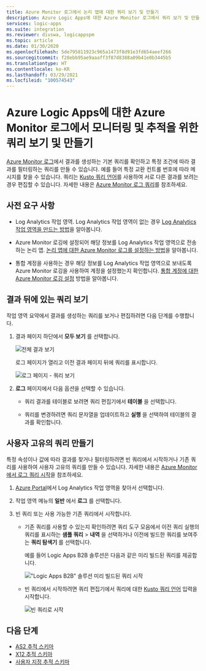 ```yaml
---
title: Azure Monitor 로그에서 논리 앱에 대한 쿼리 보기 및 만들기
description: Azure Logic Apps에 대한 Azure Monitor 로그에서 쿼리 보기 및 만들기
services: logic-apps
ms.suite: integration
ms.reviewer: divswa, logicappspm
ms.topic: article
ms.date: 01/30/2020
ms.openlocfilehash: 5de795811923c965a1473f8d91e3fd654aeef266
ms.sourcegitcommit: f28ebb95ae9aaaff3f87d8388a09b41e0b3445b5
ms.translationtype: HT
ms.contentlocale: ko-KR
ms.lasthandoff: 03/29/2021
ms.locfileid: "100574543"
---
```

# <a name="view-and-create-queries-for-monitoring-and-tracking-in-azure-monitor-logs-for-azure-logic-apps"></a>Azure Logic Apps에 대한 Azure Monitor 로그에서 모니터링 및 추적을 위한 쿼리 보기 및 만들기

[Azure Monitor 로그](../azure-monitor/logs/log-query-overview.md)에서 결과를 생성하는 기본 쿼리를 확인하고 특정 조건에 따라 결과를 필터링하는 쿼리를 만들 수 있습니다. 예를 들어 특정 교환 컨트롤 번호에 따라 메시지를 찾을 수 있습니다. 쿼리는 [Kusto 쿼리 언어](/azure/data-explorer/kusto/query/)를 사용하여 서로 다른 결과를 보려는 경우 편집할 수 있습니다. 자세한 내용은 [Azure Monitor 로그 쿼리](/azure/data-explorer/kusto/query/)를 참조하세요.

## <a name="prerequisites"></a>사전 요구 사항

* Log Analytics 작업 영역. Log Analytics 작업 영역이 없는 경우 [Log Analytics 작업 영역을 만드는 방법](../azure-monitor/logs/quick-create-workspace.md)을 알아봅니다.

* Azure Monitor 로깅에 설정되어 해당 정보를 Log Analytics 작업 영역으로 전송하는 논리 앱. [논리 앱에 대한 Azure Monitor 로그를 설정하는 방법](../logic-apps/monitor-logic-apps.md)을 알아봅니다.

* 통합 계정을 사용하는 경우 해당 정보를 Log Analytics 작업 영역으로 보내도록 Azure Monitor 로깅을 사용하여 계정을 설정했는지 확인합니다. [통합 계정에 대한 Azure Monitor 로깅 설정](../logic-apps/monitor-b2b-messages-log-analytics.md) 방법을 알아봅니다.

## <a name="view-queries-behind-results"></a>결과 뒤에 있는 쿼리 보기

작업 영역 요약에서 결과를 생성하는 쿼리를 보거나 편집하려면 다음 단계를 수행합니다.

1. 결과 페이지 하단에서 **모두 보기** 를 선택합니다.

   ![전체 결과 보기](./media/create-monitoring-tracking-queries/logic-app-see-all.png)

   로그 페이지가 열리고 이전 결과 페이지 뒤에 쿼리를 표시합니다.

   ![로그 페이지 - 쿼리 보기](./media/create-monitoring-tracking-queries/view-query-behind-results.png)

1. **로그** 페이지에서 다음 옵션을 선택할 수 있습니다.

   * 쿼리 결과를 테이블로 보려면 쿼리 편집기에서 **테이블** 을 선택합니다.

   * 쿼리를 변경하려면 쿼리 문자열을 업데이트하고 **실행** 을 선택하여 테이블의 결과를 확인합니다.

## <a name="create-your-own-query"></a>사용자 고유의 쿼리 만들기

특정 속성이나 값에 따라 결과를 찾거나 필터링하려면 빈 쿼리에서 시작하거나 기존 쿼리를 사용하여 사용자 고유의 쿼리를 만들 수 있습니다. 자세한 내용은 [Azure Monitor에서 로그 쿼리 시작](../azure-monitor/logs/get-started-queries.md)을 참조하세요.

1. [Azure Portal](https://portal.azure.com)에서 Log Analytics 작업 영역을 찾아서 선택합니다.

1. 작업 영역 메뉴의 **일반** 에서 **로그** 를 선택합니다.

1. 빈 쿼리 또는 사용 가능한 기존 쿼리에서 시작합니다.

   * 기존 쿼리를 사용할 수 있는지 확인하려면 쿼리 도구 모음에서 이전 쿼리 실행의 쿼리를 표시하는 **샘플 쿼리** > **내역** 을 선택하거나 이전에 빌드한 쿼리를 보여주는 **쿼리 탐색기** 를 선택합니다.

     예를 들어 Logic Apps B2B 솔루션은 다음과 같은 미리 빌드된 쿼리를 제공합니다.

     !["Logic Apps B2B" 솔루션 미리 빌드된 쿼리 시작](./media/create-monitoring-tracking-queries/b2b-prebuilt-queries.png)

   * 빈 쿼리에서 시작하려면 쿼리 편집기에서 쿼리에 대한 [Kusto 쿼리 언어](/azure/data-explorer/kusto/query/) 입력을 시작합니다.

     ![빈 쿼리로 시작](./media/create-monitoring-tracking-queries/create-query-from-blank.png)

## <a name="next-steps"></a>다음 단계

* [AS2 추적 스키마](../logic-apps/logic-apps-track-integration-account-as2-tracking-schemas.md)
* [X12 추적 스키마](../logic-apps/logic-apps-track-integration-account-x12-tracking-schema.md)
* [사용자 지정 추적 스키마](../logic-apps/logic-apps-track-integration-account-custom-tracking-schema.md)